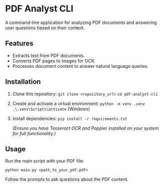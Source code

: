 # PDF Analyst CLI

A command-line application for analyzing PDF documents and answering user questions based on their content.

## Features

* Extracts text from PDF documents.
* Converts PDF pages to images for OCR.
* Processes document content to answer natural language queries.

## Installation

1.  Clone this repository:
    `git clone <repository_url>`
    `cd pdf-analyst-cli`

2.  Create and activate a virtual environment:
    `python -m venv .venv`
    `.\.venv\Scripts\activate` (Windows)

3.  Install dependencies:
    `pip install -r requirements.txt`

    *(Ensure you have Tesseract OCR and Poppler installed on your system for full functionality.)*

## Usage

Run the main script with your PDF file:

`python main.py <path_to_your_pdf.pdf>`

Follow the prompts to ask questions about the PDF content.
